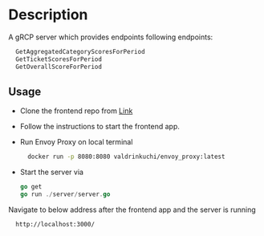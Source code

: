# Description

A gRCP server which provides endpoints following endpoints:
```sh
  GetAggregatedCategoryScoresForPeriod
  GetTicketScoresForPeriod
  GetOverallScoreForPeriod
```

## Usage

* Clone the frontend repo from [Link](https://github.com/valdrinkuchi/score_web)
* Follow the instructions to start the frontend app.
* Run Envoy Proxy on local terminal
  ```sh
    docker run -p 8080:8080 valdrinkuchi/envoy_proxy:latest
  ``` 
  
* Start the server via 
    ```go
    go get
    go run ./server/server.go
    ```

Navigate to below address after the frontend app and the server is running
```sh
  http://localhost:3000/
```
